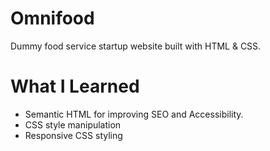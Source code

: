 # Omnifood
Dummy food service startup website built with HTML &amp; CSS.

# What I Learned

- Semantic HTML for improving SEO and Accessibility.
- CSS style manipulation
- Responsive CSS styling
